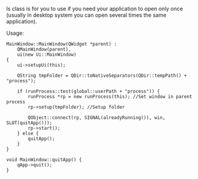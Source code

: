 Is class is for you to use if you need your application to open only once (usually in desktop system you can open several times the same application).

Usage:

```
MainWindow::MainWindow(QWidget *parent) :
	QMainWindow(parent),
	ui(new Ui::MainWindow)
{
	ui->setupUi(this);

	QString tmpFolder = QDir::toNativeSeparators(QDir::tempPath() + "process");

	if (runProcess::test(global::userPath + "process")) {
		runProcess *rp = new runProcess(this); //Set window in parent process
		rp->setup(tmpFolder); //Setup folder

		QObject::connect(rp, SIGNAL(alreadyRunning()), win, SLOT(quitApp()));
		rp->start();
	} else {
		quitApp();
	}
}

void MainWindow::quitApp() {
	qApp->quit();
}
```
